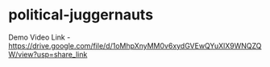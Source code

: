 # political-juggernauts


Demo Video Link - https://drive.google.com/file/d/1oMhpXnyMM0v6xydGVEwQYuXlX9WNQZQW/view?usp=share_link
